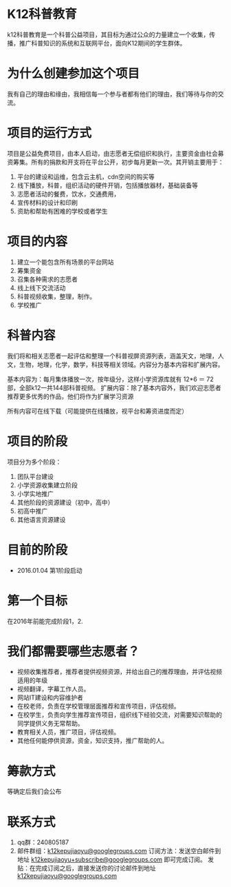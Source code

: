 # K12科普教育
k12科普教育是一个科普公益项目，其目标为通过公众的力量建立一个收集，传播，推广科普知识的系统和互联网平台，面向K12期间的学生群体。

# 为什么创建参加这个项目
我有自己的理由和缘由，我相信每一个参与者都有他们的理由，我们等待与你的交流。

# 项目的运行方式
项目是公益免费项目，由本人启动，由志愿者无偿组织和执行，主要资金由社会募资筹集。所有的捐款和开支将在平台公开，初步每月更新一次。其开销主要用于：
1. 平台的建设和运维，包含云主机，cdn空间的购买等
2. 线下播放，科普，组织活动的硬件开销，包括播放器材，基础装备等
3. 志愿者活动的餐费，饮水，交通费用，
4. 宣传材料的设计和印刷
5. 资助和帮助有困难的学校或者学生

# 项目的内容
1. 建立一个能包含所有场景的平台网站
2. 筹集资金
3. 召集各种需求的志愿者
4. 线上线下交流活动
5. 科普视频收集，整理，制作。
6. 学校推广

# 科普内容
我们将和相关志愿者一起评估和整理一个科普视屏资源列表，涵盖天文，地理，人文，生物，地理，化学，数学，科技等相关领域。内容分为基本内容和扩展内容。

基本内容为：每月集体播放一次，按年级分，这样小学资源库就有 12*6 ＝ 72部，全部k12一共144部科普视频。
扩展内容：除了基本内容外，我们欢迎志愿者推荐更多优秀的作品，他们将作为扩展学习资源

所有内容可在线下载（可能提供在线播放，视平台和筹资进度而定）

# 项目的阶段
项目分为多个阶段：

1. 团队平台建设
2. 小学资源收集建立阶段
3. 小学实地推广                             
4. 其他阶段的资源建设（初中，高中）
5. 初高中推广
6. 其他语言资源建设

# 目前的阶段
* 2016.01.04 第1阶段启动

# 第一个目标
在2016年前能完成阶段1，2.

# 我们都需要哪些志愿者？
* 视频收集推荐者，推荐者提供视频资源，并给出自己的推荐理由，并评估视频适用的年级
* 视频翻译，字幕工作人员。
* 网站IT建设和内容维护者
* 在校老师，负责在学校管理层面推荐和宣传项目，评估视频。
* 在校学生，负责向学生推荐宣传项目，组织线下经验交流，对需要知识帮助的同学提供义务无常帮助。
* 教育相关人员，推广项目，评估视频。
* 其他任何能停供资源，资金，知识支持，推广帮助的人。

# 筹款方式
等确定后我们会公布

# 联系方式
1. qq群：240805187
2. 邮件群组：k12kepujiaoyu@googlegroups.com
订阅方法：发送空白邮件到地址 k12kepujiaoyu+subscribe@googlegroups.com 即可完成订阅。
发贴：在完成订阅之后，直接发送你的讨论邮件到地址 k12kepujiaoyu@googlegroups.com

